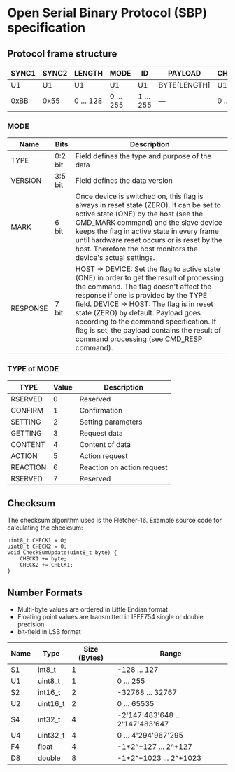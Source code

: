 # Open Serial Binary Protocol (SBP) specification

## Protocol frame structure

SYNC1 | SYNC2 | LENGTH | MODE | ID | PAYLOAD | CHECK1 | CHECK2|
|----------|----------|----------|----------|----------|----------|----------|----------|
U1 | U1 | U1 | U1 | U1 | BYTE[LENGTH] | U1 | U1 |
0xBB | 0x55 | 0 … 128 | 0 … 255 | 1 … 255 | — | 0 … 255 | 0 … 255 |

### MODE
Name | Bits | Description
|----------|----------|----------|
TYPE | 0:2 bit | Field defines the type and purpose of the data
VERSION | 3:5 bit | Field defines the data version
MARK | 6 bit | Once device is switched on, this flag is always in reset state (ZERO). It can be set to active state (ONE) by the host (see the CMD_MARK command) and the slave device keeps the flag in active state in every frame until hardware reset occurs or is reset by the host. Therefore the host monitors the device's actual settings.
RESPONSE | 7 bit | HOST → DEVICE: Set the flag to active state (ONE) in order to get the result of processing the command. The flag doesn't affect the response if one is provided by the TYPE field. DEVICE → HOST: The flag is in reset state (ZERO) by default. Payload goes according to the command specification. If flag is set, the payload contains the result of command processing (see CMD_RESP command).

### TYPE of MODE
TYPE | Value | Description
|----------|----------|----------|
RSERVED | 0 | Reserved
CONFIRM | 1 | Confirmation
SETTING | 2 | Setting parameters
GETTING | 3 | Request data
CONTENT | 4 | Content of data
ACTION | 5 | Action request
REACTION | 6 | Reaction on action request
RSERVED | 7 | Reserved

## Checksum
The checksum algorithm used is the Fletcher-16.
Example source code for calculating the checksum:
```
uint8_t CHECK1 = 0;
uint8_t CHECK2 = 0;
void CheckSumUpdate(uint8_t byte) {
	CHECK1 += byte;
	CHECK2 += CHECK1;
}
```

## Number Formats
- Multi-byte values are ordered in Little Endian format
- Floating point values are transmitted in IEEE754 single or double precision
- bit-field in LSB format

Name | Type | Size (Bytes) | Range
|----------|----------|----------|----------|
S1 | int8_t | 1 | -128 ... 127 
U1 | uint8_t | 1 | 0 … 255
S2 | int16_t | 2 | -32768 … 32767
U2 | uint16_t | 2 | 0 … 65535
S4 | int32_t | 4 | -2'147'483'648  ... 2'147'483'647 
U4 | uint32_t | 4 | 0 … 4'294'967'295
F4 | float | 4 | -1*2^+127 ... 2^+127 
D8 | double | 8 | -1*2^+1023 ... 2^+1023 
